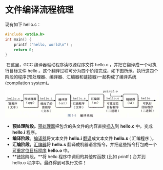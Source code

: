 # 文件编译流程梳理

现有如下 hello.c：

```c++
#include <stdio.h>
int main() {
	printf ("hello, world\n") ;
	return 0;
}
```

​		在这里，GCC 编译器驱动程序读取源程序文件 hello.c ，并把它翻译成一个可执行目标文件 hello 。这个翻译过程可分为四个阶段完成，如下图所示。执行这四个阶段的程序(预处理器、编译器、汇编器和链接器)一起构成了编译系统(compilation system)。

![编译系统](./markdowniamage/编译系统.png)

- **预处理阶段。**<u>预处理器</u>把包含的头文件的内容直接<u>插入</u>到 **hello.c** 中。变成 **hello.i** 程序。
- **编译阶段。**<u>编译器</u>将文本文件 **hello.i** <u>翻译</u>成文本文件 **hello.s** ( 汇编程序 )。
- **汇编阶段。**<u>汇编器</u>将 **hello.s** 翻译成机器语言指令，并把这些指令打包成一个<u>可重定位目标程序</u>  **hello.o** 中。
- **链接阶段。**将 hello 程序中调用的其他库函数 (比如 printf ) 合并到 hello.o 程序中。最终得到可执行文件！




